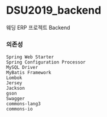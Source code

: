 # DSU2019_backend
웨딩 ERP 프로젝트 Backend

### 의존성

    Spring Web Starter
    Spring Configuration Processor
    MySQL Driver
    MyBatis Framework
    Lombok
    Jersey
    Jackson
    gson
    Swagger
    commons-lang3
    commons-io
    